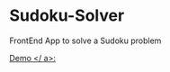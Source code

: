 # Sudoku-Solver
FrontEnd App to solve a Sudoku problem

<a href=" https://shashankbhat10.github.io/Sudoku-Solver/"> Demo </ a>:
